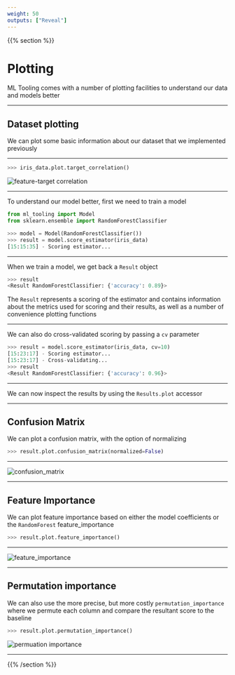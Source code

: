 ```yaml
---
weight: 50
outputs: ["Reveal"]
---
```


{{% section %}}

# Plotting

ML Tooling comes with a number of plotting facilities to understand our data and models better

---

## Dataset plotting

We can plot some basic information about our dataset that we implemented previously

---

```python
>>> iris_data.plot.target_correlation()
```

![feature-target correlation](/images/iris_feature_target_correlation.png)

---

To understand our model better, first we need to train a model

```python
from ml_tooling import Model
from sklearn.ensemble import RandomForestClassifier

>>> model = Model(RandomForestClassifier())
>>> result = model.score_estimator(iris_data)
[15:15:35] - Scoring estimator...
```

---

When we train a model, we get back a `Result` object

```python
>>> result
<Result RandomForestClassifier: {'accuracy': 0.89}>
```

The `Result` represents a scoring of the estimator and contains information about the metrics used for scoring and their results, as well as a number of convenience plotting functions

---

We can also do cross-validated scoring by passing a `cv` parameter

```python
>>> result = model.score_estimator(iris_data, cv=10)
[15:23:17] - Scoring estimator...
[15:23:17] - Cross-validating...
>>> result
<Result RandomForestClassifier: {'accuracy': 0.96}>
```

---

We can now inspect the results by using the `Results.plot` accessor

---
## Confusion Matrix

We can plot a confusion matrix, with the option of normalizing

```python
>>> result.plot.confusion_matrix(normalized=False)
```

---

![confusion_matrix](/images/confusion_matrix.png)

---

## Feature Importance

We can plot feature importance based on either the model coefficients or the `RandomForest` feature_importance

```python
>>> result.plot.feature_importance()
```

---

![feature_importance](/images/feature_importance.png)

---

## Permutation importance

We can also use the more precise, but more costly `permutation_importance` where we permute each column and compare the resultant score to 
the baseline

```python
>>> result.plot.permutation_importance()
```

![permuation importance](/images/permutation_importance.png)

---


{{% /section %}}